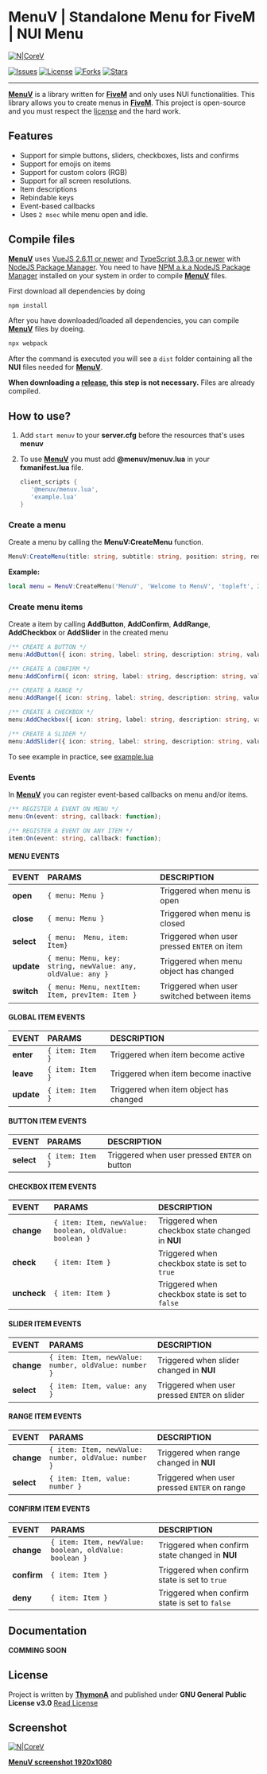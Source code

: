 # MenuV | Standalone Menu for FiveM | NUI Menu
[![N|CoreV](https://i.imgur.com/xf0C7O3.png)](https://github.com/ThymonA/menuv)

[![Issues](https://img.shields.io/github/issues/ThymonA/menuv.svg?style=for-the-badge)](https://github.com/ThymonA/menuv/issues)
[![License](https://img.shields.io/github/license/ThymonA/menuv.svg?style=for-the-badge)](https://github.com/ThymonA/menuv/blob/master/LICENSE)
[![Forks](https://img.shields.io/github/forks/ThymonA/menuv.svg?style=for-the-badge)](https://github.com/ThymonA/menuv)
[![Stars](https://img.shields.io/github/stars/ThymonA/menuv.svg?style=for-the-badge)](https://github.com/ThymonA/menuv)

---

**[MenuV](https://github.com/ThymonA/menuv)** is a library written for **[FiveM](https://fivem.net/)** and only uses NUI functionalities. This library allows you to create menus in **[FiveM](https://fivem.net/)**. This project is open-source and you must respect the [license](https://github.com/ThymonA/menuv/blob/master/LICENSE) and the hard work.

## Features
- Support for simple buttons, sliders, checkboxes, lists and confirms
- Support for emojis on items
- Support for custom colors (RGB)
- Support for all screen resolutions.
- Item descriptions
- Rebindable keys
- Event-based callbacks
- Uses `2 msec` while menu open and idle.

## Compile files
**[MenuV](https://github.com/ThymonA/menuv)** uses [VueJS 2.6.11 or newer](https://vuejs.org/v2/guide/installation.html#NPM) and [TypeScript 3.8.3 or newer](https://www.npmjs.com/package/typescript) with [NodeJS Package Manager](https://nodejs.org/en/). You need to have [NPM a.k.a NodeJS Package Manager](https://nodejs.org/en/download/) installed on your system in order to compile **[MenuV](https://github.com/ThymonA/menuv)** files.

First download all dependencies by doing
```powershell
npm install
```
After you have downloaded/loaded all dependencies, you can compile **[MenuV](https://github.com/ThymonA/menuv)** files by doeing.
```powershell
npx webpack
```
After the command is executed you will see a `dist` folder containing all the **NUI** files needed for **[MenuV](https://github.com/ThymonA/menuv)**.

**When downloading a [release](https://github.com/ThymonA/menuv/releases), this step is not necessary.** Files are already compiled.

## How to use?
1. Add `start menuv` to your **server.cfg** before the resources that's uses **menuv**
2. To use **[MenuV](https://github.com/ThymonA/menuv)** you must add **@menuv/menuv.lua** in your **fxmanifest.lua** file.

   ```lua
   client_scripts {
      '@menuv/menuv.lua',
      'example.lua'
   }
   ```

### Create a menu
Create a menu by calling the **MenuV:CreateMenu** function.
```ts
MenuV:CreateMenu(title: string, subtitle: string, position: string, red: number, green: number, blue: number, texture: string, disctionary: string)
```
**Example:**
```lua
local menu = MenuV:CreateMenu('MenuV', 'Welcome to MenuV', 'topleft', 255, 0, 0)
```

### Create menu items
Create a item by calling **AddButton**, **AddConfirm**, **AddRange**, **AddCheckbox** or **AddSlider** in the created menu
```ts
/** CREATE A BUTTON */
menu:AddButton({ icon: string, label: string, description: string, value: any, disabled: boolean });

/** CREATE A CONFIRM */
menu:AddConfirm({ icon: string, label: string, description: string, value: boolean, disabled: boolean });

/** CREATE A RANGE */
menu:AddRange({ icon: string, label: string, description: string, value: number, min: number, max: number, disabled: boolean });

/** CREATE A CHECKBOX */
menu:AddCheckbox({ icon: string, label: string, description: string, value: boolean, disabled: boolean });

/** CREATE A SLIDER */
menu:AddSlider({ icon: string, label: string, description: string, value: number, values: [] { label: string, value: any, description: string }, disabled: boolean });
```
To see example in practice, see [example.lua](https://github.com/ThymonA/menuv/blob/master/example.lua)

### Events
In **[MenuV](https://github.com/ThymonA/menuv)** you can register event-based callbacks on menu and/or items.
```ts
/** REGISTER A EVENT ON MENU */
menu:On(event: string, callback: function);

/** REGISTER A EVENT ON ANY ITEM */
item:On(event: string, callback: function);
```

#### **MENU EVENTS**
EVENT | PARAMS | DESCRIPTION
:-----|:-------|:-----------
**open** | `{ menu: Menu }` | Triggered when menu is open
**close** | `{ menu: Menu }` | Triggered when menu is closed
**select** | `{ menu:  Menu, item: Item}` | Triggered when user pressed `ENTER` on item
**update** | `{ menu: Menu, key: string, newValue: any, oldValue: any }` | Triggered when menu object has changed
**switch** | `{ menu: Menu, nextItem: Item, prevItem: Item }` | Triggered when user switched between items

#### **GLOBAL ITEM EVENTS**
EVENT | PARAMS | DESCRIPTION
:-----|:-------|:-----------
**enter** | `{ item: Item }` | Triggered when item become active
**leave** | `{ item: Item }` | Triggered when item become inactive
**update** | `{ item: Item }` | Triggered when item object has changed

#### **BUTTON ITEM EVENTS**
EVENT | PARAMS | DESCRIPTION
:-----|:-------|:-----------
**select** | `{ item: Item }` | Triggered when user pressed `ENTER` on button

#### **CHECKBOX ITEM EVENTS**
EVENT | PARAMS | DESCRIPTION
:-----|:-------|:-----------
**change** | `{ item: Item, newValue: boolean, oldValue: boolean }` | Triggered when checkbox state changed in **NUI**
**check** | `{ item: Item }` | Triggered when checkbox state is set to `true`
**uncheck** | `{ item: Item }` | Triggered when checkbox state is set to `false`

#### **SLIDER ITEM EVENTS**
EVENT | PARAMS | DESCRIPTION
:-----|:-------|:-----------
**change** | `{ item: Item, newValue: number, oldValue: number }` | Triggered when slider changed in **NUI**
**select** | `{ item: Item, value: any }` | Triggered when user pressed `ENTER` on slider

#### **RANGE ITEM EVENTS**
EVENT | PARAMS | DESCRIPTION
:-----|:-------|:-----------
**change** | `{ item: Item, newValue: number, oldValue: number }` | Triggered when range changed in **NUI**
**select** | `{ item: Item, value: number }` | Triggered when user pressed `ENTER` on range

#### **CONFIRM ITEM EVENTS**
EVENT | PARAMS | DESCRIPTION
:-----|:-------|:-----------
**change** | `{ item: Item, newValue: boolean, oldValue: boolean }` | Triggered when confirm state changed in **NUI**
**confirm** | `{ item: Item }` | Triggered when confirm state is set to `true`
**deny** | `{ item: Item }` | Triggered when confirm state is set to `false`

## Documentation
**COMMING SOON**

## License
Project is written by **[ThymonA](https://github.com/ThymonA/)** and published under
**GNU General Public License v3.0**
[Read License](https://github.com/ThymonA/menuv/blob/master/LICENSE)

## Screenshot
[![N|CoreV](https://i.imgur.com/tgi7dss.png)](https://i.imgur.com/bhENCok.png)

**[MenuV screenshot 1920x1080](https://i.imgur.com/bhENCok.png)**
